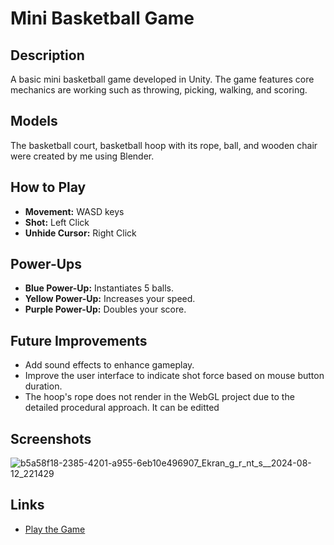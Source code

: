 # Mini Basketball Game

## Description
A basic mini basketball game developed in Unity. The game features core mechanics are working such as throwing, picking, walking, and scoring. 

## Models
The basketball court, basketball hoop with its rope, ball, and wooden chair were created by me using Blender.

## How to Play
- **Movement:** WASD keys
- **Shot:** Left Click
- **Unhide Cursor:** Right Click

## Power-Ups
- **Blue Power-Up:** Instantiates 5 balls.
- **Yellow Power-Up:** Increases your speed.
- **Purple Power-Up:** Doubles your score.

## Future Improvements
- Add sound effects to enhance gameplay.
- Improve the user interface to indicate shot force based on mouse button duration.
- The hoop's rope does not render in the WebGL project due to the detailed procedural approach. It can be editted 
  

## Screenshots
![b5a58f18-2385-4201-a955-6eb10e496907_Ekran_g_r_nt_s__2024-08-12_221429](https://github.com/user-attachments/assets/f81f7395-06ab-4ffe-bbe6-0a35e577fdff)

## Links
- [Play the Game](https://play.unity.com/en/games/1fc476c0-ee87-4e5e-8430-8d4b94195d4f/mini-basketball-game)
